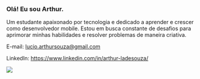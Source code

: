 ### Olá! Eu sou Arthur.

Um estudante apaixonado por tecnologia e dedicado a aprender e crescer como desenvolvedor mobile. Estou em busca constante de desafios para aprimorar minhas habilidades e resolver problemas de maneira criativa.


E-mail: lucio.arthursouza@gmail.com

LinkedIn: https://www.linkedin.com/in/arthur-ladesouza/


<div align="center">
  <a href="https://github.com/itsSouza">
  <img align="left"src="https://github-readme-stats.vercel.app/api/top-langs/?username=itsSouza&theme=dracula&hide_langs_below=1" />
</a>
</div>

  

 
